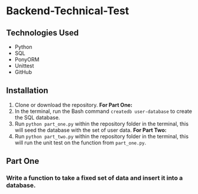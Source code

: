 # Backend-Technical-Test

## Technologies Used
* Python
* SQL
* PonyORM
* Unittest
* GitHub

## Installation
1. Clone or download the repository.
**For Part One:**
2. In the terminal, run the Bash command `createdb user-database` to create the SQL database.
3. Run `python part_one.py` within the repository folder in the terminal, this will seed the database with the set of user data.
**For Part Two:**
4. Run `python part_two.py` within the repository folder in the terminal, this will run the unit test on the function from `part_one.py`.

## Part One
### Write a function to take a fixed set of data and insert it into a database.
